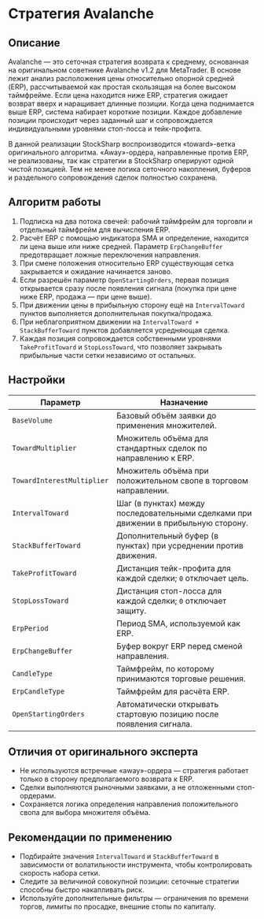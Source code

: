 # Стратегия Avalanche

## Описание

Avalanche — это сеточная стратегия возврата к среднему, основанная на оригинальном советнике Avalanche v1.2 для MetaTrader. В основе лежит анализ расположения цены относительно опорной средней (ERP), рассчитываемой как простая скользящая на более высоком таймфрейме. Если цена находится ниже ERP, стратегия ожидает возврат вверх и наращивает длинные позиции. Когда цена поднимается выше ERP, система набирает короткие позиции. Каждое добавление позиции происходит через заданный шаг и сопровождается индивидуальными уровнями стоп-лосса и тейк-профита.

В данной реализации StockSharp воспроизводится «toward»-ветка оригинального алгоритма. «Away»-ордера, направленные против ERP, не реализованы, так как стратегии в StockSharp оперируют одной чистой позицией. Тем не менее логика сеточного накопления, буферов и раздельного сопровождения сделок полностью сохранена.

## Алгоритм работы

1. Подписка на два потока свечей: рабочий таймфрейм для торговли и отдельный таймфрейм для вычисления ERP.
2. Расчёт ERP с помощью индикатора SMA и определение, находится ли цена выше или ниже средней. Параметр `ErpChangeBuffer` предотвращает ложные переключения направления.
3. При смене положения относительно ERP существующая сетка закрывается и ожидание начинается заново.
4. Если разрешён параметр `OpenStartingOrders`, первая позиция открывается сразу после появления сигнала (покупка при цене ниже ERP, продажа — при цене выше).
5. При движении цены в прибыльную сторону ещё на `IntervalToward` пунктов выполняется дополнительная покупка/продажа.
6. При неблагоприятном движении на `IntervalToward + StackBufferToward` пунктов добавляется усредняющая сделка.
7. Каждая позиция сопровождается собственными уровнями `TakeProfitToward` и `StopLossToward`, что позволяет закрывать прибыльные части сетки независимо от остальных.

## Настройки

| Параметр | Назначение |
| --- | --- |
| `BaseVolume` | Базовый объём заявки до применения множителей. |
| `TowardMultiplier` | Множитель объёма для стандартных сделок по направлению к ERP. |
| `TowardInterestMultiplier` | Множитель объёма при положительном свопе в торговом направлении. |
| `IntervalToward` | Шаг (в пунктах) между последовательными сделками при движении в прибыльную сторону. |
| `StackBufferToward` | Дополнительный буфер (в пунктах) при усреднении против движения. |
| `TakeProfitToward` | Дистанция тейк-профита для каждой сделки; `0` отключает цель. |
| `StopLossToward` | Дистанция стоп-лосса для каждой сделки; `0` отключает защиту. |
| `ErpPeriod` | Период SMA, используемой как ERP. |
| `ErpChangeBuffer` | Буфер вокруг ERP перед сменой направления. |
| `CandleType` | Таймфрейм, по которому принимаются торговые решения. |
| `ErpCandleType` | Таймфрейм для расчёта ERP. |
| `OpenStartingOrders` | Автоматически открывать стартовую позицию после появления сигнала. |

## Отличия от оригинального эксперта

- Не используются встречные «away»-ордера — стратегия работает только в сторону предполагаемого возврата к ERP.
- Сделки выполняются рыночными заявками, а не отложенными стоп-ордерами.
- Сохраняется логика определения направления положительного свопа для выбора множителя объёма.

## Рекомендации по применению

- Подбирайте значения `IntervalToward` и `StackBufferToward` в зависимости от волатильности инструмента, чтобы контролировать скорость набора сетки.
- Следите за величиной совокупной позиции: сеточные стратегии способны быстро накапливать риск.
- Используйте дополнительные фильтры — ограничения по времени торгов, лимиты по просадке, внешние стопы по капиталу.
